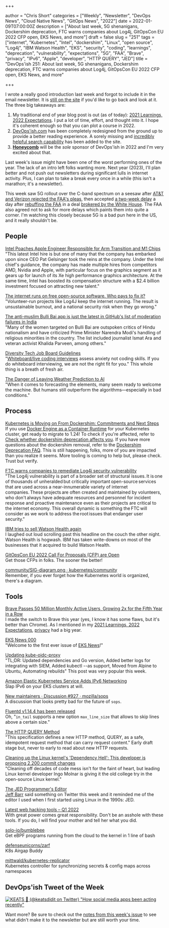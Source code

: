 +++

author = "Chris Short"
categories = ["Weekly", "Newsletter", "DevOps News", "Cloud Native News", "GitOps News", "2022"]
date = 2022-01-09T07:00:00Z
description = ["About last week, 5G shenanigans, Dockershim deprecation, FTC warns companies about Log4j, GitOpsCon EU 2022 CFP open, EKS News, and more"]
draft = false
slug = "251"
tags = ["internet", "Kubernetes", "Intel", "dockershim", "Linux", "open source", "Log4j", "IBM Watson Health", "EKS", "security", "coding", "learnings", "deprecation", "vulnerability", "expectations", "5G", "FAA", "Brave", "privacy", "IPv6", "Apple", "developer", "HTTP QUERY", "JED"]
title = "DevOps'ish 251: About last week, 5G shenanigans, Dockershim deprecation, FTC warns companies about Log4j, GitOpsCon EU 2022 CFP open, EKS News, and more"

+++

I wrote a really good introduction last week and forgot to include it in the email newsletter. It is [still on the site](https://devopsish.com/250/) if you'd like to go back and look at it. The three big takeaways are:

1. My traditional end of year blog post is out (as of today): [2021 Learnings, 2022 Expectations](https://chrisshort.net/2021-learnings-2022-expectations/?utm_source=newsletter&utm_medium=email&utm_campaign=devopsish&utm_id=251). I put a lot of time, effort, and thought into it. I hope it's coherent enough so that you can plot a course in 2022.
1. [DevOps'ish.com](https://devopsish.com/?utm_source=newsletter&utm_medium=email&utm_campaign=devopsish&utm_id=251) has been completely redesigned from the ground up to provide a better reading experience. A sorely missing and [incredibly helpful search capability](https://devopsish.com/search/?utm_source=newsletter&utm_medium=email&utm_campaign=devopsish&utm_id=251) has been added to the site.
1. [**Honeycomb**](https://ui.honeycomb.io/signup?&utm_source=devopsish&utm_medium=newsletter&utm_campaign=ad&utm_content=product-signup) will be the *sole* sponsor of DevOps'ish in 2022 and I'm very excited about that.

Last week's issue might have been one of the worst performing ones of the year. The lack of an intro left folks wanting more. Next year (2023), I'll plan better and not push out newsletters during significant lulls in internet activity. Plus, I can plan to take a break every once in a while (this isn't a marathon; it's a newsletter).

This week saw 5G rollout over the C-band spectrum on a seesaw after [AT&T and Verizon rejected the FAA's pleas](https://arstechnica.com/tech-policy/2022/01/at-airlines-threaten-mass-flight-cancelations/), then accepted [a two-week delay](https://www.cnet.com/tech/mobile/verizon-at-t-agree-to-faas-request-for-a-two-week-delay-on-5g-expansion-plans/) a day after [rebuffing the FAA](https://www.axios.com/5g-aviation-verizon-att-cband-delay-39184f3f-44db-4134-88a0-6e25c6bea274.html) in a deal [brokered by the White House](https://www.whitehouse.gov/briefing-room/statements-releases/2022/01/04/statement-by-president-joe-biden-on-5g-deployment-agreement/). The FAA also agreed not to ask for more delays which paints them into quite a corner. I'm watching this closely because 5G is a bad pun here in the US, and it really shouldn't be.

## People

[Intel Poaches Apple Engineer Responsible for Arm Transition and M1 Chips](https://www.tomshardware.com/news/intel-poaches-apple-engineer-responsible-for-arm-transition-and-m1-chips)  
"This latest Intel hire is but one of many that the company has embarked upon since CEO Pat Gelsinger took the reins at the company. Under the Intel chief's guidance, the company has made multiple hires from competitors AMD, Nvidia and Apple, with particular focus on the graphics segment as it gears up for launch of its Xe high performance graphics architecture. At the same time, Intel has boosted its compensation structure with a $2.4 billion investment focused on attracting new talent."

[The internet runs on free open-source software. Who pays to fix it?](https://www.technologyreview.com/2021/12/17/1042692/log4j-internet-open-source-hacking/)  
"Volunteer-run projects like Log4J keep the internet running. The result is unsustainable burnout, and a national security risk when they go wrong."

[The anti-muslim Bulli Bai app is just the latest in GitHub's list of moderation failures in India](https://restofworld.org/2022/why-anti-muslim-apps-keep-reappearing-on-github/)  
"Many of the women targeted on Bulli Bai are outspoken critics of Hindu nationalism and have criticized Prime Minister Narendra Modi's handling of religious minorities in the country. The list included journalist Ismat Ara and veteran activist Khalida Parveen, among others."

[Diversity Tech Job Board Guidelines](https://www.diversifytech.co/job-board-guidelines/)  
"[Whiteboard/live coding interviews](https://news.ncsu.edu/2020/07/tech-job-interviews-anxiety/) assess anxiety not coding skills. If you do whiteboard interviewing, we are not the right fit for you." This whole thing is a breath of fresh air.

[The Danger of Leaving Weather Prediction to AI](https://www.wired.com/story/weather-forecasting-artifical-intelligence/)  
"When it comes to forecasting the elements, many seem ready to welcome the machine. But humans still outperform the algorithms—especially in bad conditions."

## Process

[Kubernetes is Moving on From Dockershim: Commitments and Next Steps](https://kubernetes.io/blog/2022/01/07/kubernetes-is-moving-on-from-dockershim/)  
If you use [Docker Engine as a Container Runtime](https://kubernetes.io/docs/tasks/administer-cluster/migrating-from-dockershim/find-out-runtime-you-use/) for your Kubernetes cluster, get ready to migrate to 1.24! To check if you're affected, refer to [Check whether dockershim deprecation affects you](https://kubernetes.io/docs/tasks/administer-cluster/migrating-from-dockershim/check-if-dockershim-deprecation-affects-you/). If you have more questions about the dockershim removal, refer to the [Dockershim Deprecation FAQ](https://kubernetes.io/dockershim). This is still happening, folks, more of you are impacted than you realize it seems. More tooling is coming to help but, please check. Trust but verify.

[FTC warns companies to remediate Log4j security vulnerability](https://www.ftc.gov/news-events/blogs/techftc/2022/01/ftc-warns-companies-remediate-log4j-security-vulnerability)  
"The Log4j vulnerability is part of a broader set of structural issues. It is one of thousands of unheralded but critically important open-source services that are used across a near-innumerable variety of internet companies. These projects are often created and maintained by volunteers, who don't always have adequate resources and personnel for incident response and proactive maintenance even as their projects are critical to the internet economy. This overall dynamic is something the FTC will consider as we work to address the root issues that endanger user security."

[IBM tries to sell Watson Health again](https://www.axios.com/ibm-tries-to-sell-watson-health-again-82f691a4-ab81-4b2b-a5bb-13a7556c8ef1.html)  
I laughed out loud scrolling past this headline on the couch the other night. Watson Health is hogwash. IBM has taken write-downs on most of the businesses that it acquired to build Watson Health.

[GitOpsCon EU 2022 Call For Proposals (CFP) are Open](https://events.linuxfoundation.org/gitopscon-europe/program/cfp/)  
Get those CFPs in folks. The sooner the better!

[community/SIG-diagram.png · kubernetes/community](https://github.com/kubernetes/community/blob/master/SIG-diagram.png)  
Remember, if you ever forget how the Kubernetes world is organized, there's a diagram.

## Tools

[Brave Passes 50 Million Monthly Active Users, Growing 2x for the Fifth Year in a Row](https://brave.com/2021-recap/)  
I made the switch to Brave this year (yes, I know it has some flaws, but it's better than Chrome). As I mentioned in my [2021 Learnings, 2022 Expectations](https://chrisshort.net/2021-learnings-2022-expectations/?utm_source=newsletter&utm_medium=email&utm_campaign=devopsish&utm_id=251&utm_term=privacy), [privacy](https://chrisshort.net/2021-learnings-2022-expectations/#privacy?utm_source=newsletter&utm_medium=email&utm_campaign=devopsish&utm_id=251&utm_term=privacy) had a big year.

[EKS News 000](https://buttondown.email/eks.news/archive/eks-news-000/?utm_source=newsletter&utm_medium=email&utm_campaign=devopsish&utm_id=251)  
"Welcome to the first ever issue of [EKS News](https://eks.news/?utm_source=eks.news&utm_medium=email&utm_campaign=eks-news-000)!"

[Updating kube-oidc-proxy](https://www.tremolosecurity.com/post/updating-kube-oidc-proxy)  
"TL;DR: Updated dependencies and Go version, Added better logs for integrating with SIEM, Added kubectl --as support, Moved from Alpine to Ubuntu, Automating rebuilds" This post was very popular this week.

[Amazon Elastic Kubernetes Service Adds IPv6 Networking](https://aws.amazon.com/blogs/aws/amazon-elastic-kubernetes-service-adds-ipv6-networking/)  
Slap IPv6 on your EKS clusters at will.

[New maintainers · Discussion #927 · mozilla/sops](https://github.com/mozilla/sops/discussions/927)  
A discussion that looks pretty bad for the future of `sops`.

[Fluentd v1.14.4 has been released](https://www.fluentd.org/blog/fluentd-v1.14.4-has-been-released)  
Oh, "`in_tail` supports a new option `max_line_size` that allows to skip lines above a certain size."

[The HTTP QUERY Method](https://www.ietf.org/archive/id/draft-ietf-httpbis-safe-method-w-body-02.html)  
"This specification defines a new HTTP method, QUERY, as a safe, idempotent request method that can carry request content." Early draft stage but, never to early to read about new HTTP requests.

[Cleaning up the Linux kernel's 'Dependency Hell': This developer is proposing 2,200 commit changes](https://www.zdnet.com/article/cleaning-up-the-linux-kernels-dependency-hell-this-developer-is-proposing-2200-commit-changes/)  
"Cleaning off decades of code mess isn't for the faint of heart, but leading Linux kernel developer Ingo Molnar is giving it the old college try in the open-source Linux kernel."

[The JED Programmer's Editor](https://www.jedsoft.org/jed/index.html)  
[Jeff Barr](https://twitter.com/jeffbarr) said something on Twitter this week and it reminded me of the editor I used when I first started using Linux in the 1990s: JED.

[Latest web hacking tools – Q1 2022](https://portswigger.net/daily-swig/latest-web-hacking-tools-q1-2022)  
With great power comes great responsibility. Don't be an asshole with these tools. If you do, I will find your mother and tell her what you did.

[solo-io/bumblebee](https://github.com/solo-io/bumblebee)  
Get eBPF programs running from the cloud to the kernel in 1 line of bash

[defenseunicorns/zarf](https://github.com/defenseunicorns/zarf)  
K8s Airgap Buddy

[mittwald/kubernetes-replicator](https://github.com/mittwald/kubernetes-replicator)  
Kubernetes controller for synchronizing secrets & config maps across namespaces

## DevOps'ish Tweet of the Week

[![KEATS 🚀 (@keatsdidit on Twitter) "How social media apps been acting recently"](https://shortcdn.com/file/devopsish/251-devopsish-tweet-of-the-week.webp)](https://twitter.com/keatsdidit/status/1479643564728532993)

Want more? Be sure to check out the [notes from this week's issue](https://devopsish.com/251/notes/) to see what didn't make it to the newsletter but are still worth your time.
